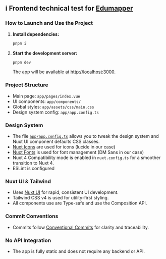 ## ℹ️ Frontend technical test for [Edumapper](https://www.edumapper.com/)

### How to Launch and Use the Project

1. **Install dependencies:**
   ```bash
   pnpm i
   ```
2. **Start the development server:**
   ```bash
   pnpm dev
   ```
   The app will be available at [http://localhost:3000](http://localhost:3000).

### Project Structure
- Main page: `app/pages/index.vue`
- UI components: `app/components/`
- Global styles: `app/assets/css/main.css`
- Design system config: `app/app.config.ts`

### Design System
- The file [`app/app.config.ts`](https://ui.nuxt.com/getting-started/theme#configuration) allows you to tweak the design system and Nuxt UI component defaults CSS classes.
- [Nuxt Icons](https://ui.nuxt.com/getting-started/icons/nuxt) are used for icons (lucide in our case)
- [Nuxt Fonts](https://ui.nuxt.com/getting-started/fonts) is used for font management (DM Sans in our case)
- Nuxt 4 Compatibility mode is enabled in `nuxt.config.ts` for a smoother transition to Nuxt 4.
- ESLint is configured

### Nuxt UI & Tailwind
- Uses [Nuxt UI](https://ui.nuxt.com/) for rapid, consistent UI development.
- Tailwind CSS v4 is used for utility-first styling.
- All components use are Type-safe and use the Composition API.

### Commit Conventions
- Commits follow [Conventional Commits](https://www.conventionalcommits.org/en/v1.0.0/) for clarity and traceability.

### No API Integration
- The app is fully static and does not require any backend or API.

